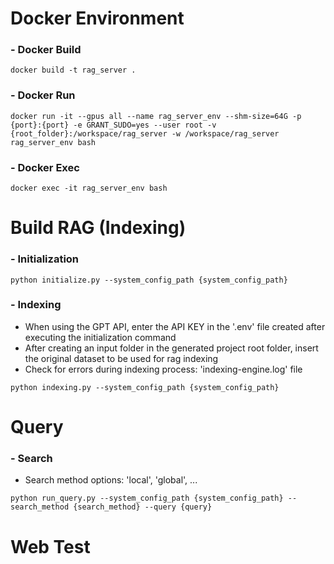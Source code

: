 Docker Environment
=============

### - Docker Build

```
docker build -t rag_server .
```

### - Docker Run

```
docker run -it --gpus all --name rag_server_env --shm-size=64G -p {port}:{port} -e GRANT_SUDO=yes --user root -v {root_folder}:/workspace/rag_server -w /workspace/rag_server rag_server_env bash
```

### - Docker Exec

```
docker exec -it rag_server_env bash
```


Build RAG (Indexing)
=============

### - Initialization

```
python initialize.py --system_config_path {system_config_path}
```

### - Indexing
   - When using the GPT API, enter the API KEY in the '.env' file created after executing the initialization command
   - After creating an input folder in the generated project root folder, insert the original dataset to be used for rag indexing
   - Check for errors during indexing process: 'indexing-engine.log' file

```
python indexing.py --system_config_path {system_config_path}
```


Query
=============

### - Search
   - Search method options: 'local', 'global', ...

```
python run_query.py --system_config_path {system_config_path} --search_method {search_method} --query {query}
```


Web Test
=============

